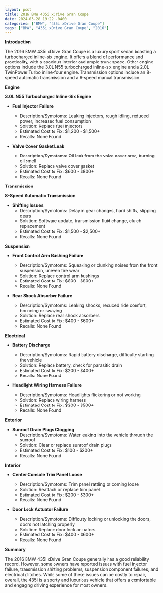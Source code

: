 ```yaml
---
layout: post
title: 2016 BMW 435i xDrive Gran Coupe
date: 2024-03-28 19:22 -0400
categories: ["BMW", "435i xDrive Gran Coupe"]
tags: ["BMW", "435i xDrive Gran Coupe", "2016"]
---
```

**Introduction**

The 2016 BMW 435i xDrive Gran Coupe is a luxury sport sedan boasting a turbocharged inline-six engine. It offers a blend of performance and practicality, with a spacious interior and ample trunk space. Other engine options include the 3.0L N55 turbocharged inline-six engine and a 2.0L TwinPower Turbo inline-four engine. Transmission options include an 8-speed automatic transmission and a 6-speed manual transmission.

**Engine**

**3.0L N55 Turbocharged Inline-Six Engine**

* **Fuel Injector Failure**
    * Description/Symptoms: Leaking injectors, rough idling, reduced power, increased fuel consumption
    * Solution: Replace fuel injectors
    * Estimated Cost to Fix: $1,200 - $1,500+
    * Recalls: None Found


* **Valve Cover Gasket Leak**
    * Description/Symptoms: Oil leak from the valve cover area, burning oil smell
    * Solution: Replace valve cover gasket
    * Estimated Cost to Fix: $600 - $800+
    * Recalls: None Found


**Transmission**

**8-Speed Automatic Transmission**

* **Shifting Issues**
    * Description/Symptoms: Delay in gear changes, hard shifts, slipping gears
    * Solution: Software update, transmission fluid change, clutch replacement
    * Estimated Cost to Fix: $1,500 - $2,500+
    * Recalls: None Found


**Suspension**

* **Front Control Arm Bushing Failure**
    * Description/Symptoms: Squeaking or clunking noises from the front suspension, uneven tire wear
    * Solution: Replace control arm bushings
    * Estimated Cost to Fix: $600 - $800+
    * Recalls: None Found


* **Rear Shock Absorber Failure**
    * Description/Symptoms: Leaking shocks, reduced ride comfort, bouncing or swaying
    * Solution: Replace rear shock absorbers
    * Estimated Cost to Fix: $400 - $600+
    * Recalls: None Found


**Electrical**

* **Battery Discharge**
    * Description/Symptoms: Rapid battery discharge, difficulty starting the vehicle
    * Solution: Replace battery, check for parasitic drain
    * Estimated Cost to Fix: $200 - $400+
    * Recalls: None Found


* **Headlight Wiring Harness Failure**
    * Description/Symptoms: Headlights flickering or not working
    * Solution: Replace wiring harness
    * Estimated Cost to Fix: $300 - $500+
    * Recalls: None Found


**Exterior**

* **Sunroof Drain Plugs Clogging**
    * Description/Symptoms: Water leaking into the vehicle through the sunroof
    * Solution: Clear or replace sunroof drain plugs
    * Estimated Cost to Fix: $100 - $200+
    * Recalls: None Found


**Interior**

* **Center Console Trim Panel Loose**
    * Description/Symptoms: Trim panel rattling or coming loose
    * Solution: Reattach or replace trim panel
    * Estimated Cost to Fix: $200 - $300+
    * Recalls: None Found


* **Door Lock Actuator Failure**
    * Description/Symptoms: Difficulty locking or unlocking the doors, doors not latching properly
    * Solution: Replace door lock actuators
    * Estimated Cost to Fix: $400 - $600+
    * Recalls: None Found


**Summary**

The 2016 BMW 435i xDrive Gran Coupe generally has a good reliability record. However, some owners have reported issues with fuel injector failure, transmission shifting problems, suspension component failures, and electrical glitches. While some of these issues can be costly to repair, overall, the 435i is a sporty and luxurious vehicle that offers a comfortable and engaging driving experience for most owners.
